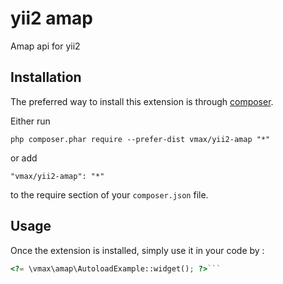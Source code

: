 yii2 amap
=========
Amap api for yii2

Installation
------------

The preferred way to install this extension is through [composer](http://getcomposer.org/download/).

Either run

```
php composer.phar require --prefer-dist vmax/yii2-amap "*"
```

or add

```
"vmax/yii2-amap": "*"
```

to the require section of your `composer.json` file.


Usage
-----

Once the extension is installed, simply use it in your code by  :

```php
<?= \vmax\amap\AutoloadExample::widget(); ?>```